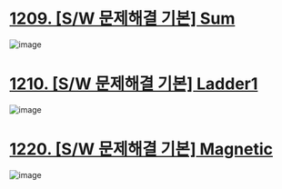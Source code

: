 # [1209. [S/W 문제해결 기본] Sum](https://swexpertacademy.com/main/code/problem/problemDetail.do?contestProbId=AV13_BWKACUCFAYh)

![image](https://github.com/user-attachments/assets/acf0b108-b5d1-469b-adf5-38f28b3e2f4b)

# [1210. [S/W 문제해결 기본] Ladder1](https://swexpertacademy.com/main/code/problem/problemDetail.do?contestProbId=AV14ABYKADACFAYh)

![image](https://github.com/user-attachments/assets/a796372b-998f-4af5-8259-d4fdddaadff6)

# [1220. [S/W 문제해결 기본] Magnetic](https://swexpertacademy.com/main/code/problem/problemDetail.do?contestProbId=AV14hwZqABsCFAYD)

![image](https://github.com/user-attachments/assets/270e9905-22e4-4157-abb2-d740c9793a8b)

